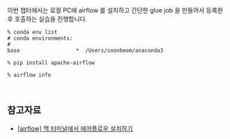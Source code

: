 이번 챕터에서는 로컬 PC에 airflow 를 설치하고 간단한 glue job 을 만들어서 등록한 후 호출하는 실습을 진행합니다.

```
% conda env list
# conda environments:
#
base                  *  /Users/soonbeom/anaconda3

% pip install apache-airflow

% airflow info



```




## 참고자료 ##

* [[airflow] 맥 터미널에서 에어플로우 설치하기](https://velog.io/@jenori_dev/airflow-%EB%A7%A5-%ED%84%B0%EB%AF%B8%EB%84%90%EC%97%90%EC%84%9C-%EC%97%90%EC%96%B4%ED%94%8C%EB%A1%9C%EC%9A%B0-%EC%84%A4%EC%B9%98%ED%95%98%EA%B8%B0)
